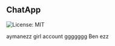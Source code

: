 ## ChatApp

![License: MIT](https://img.shields.io/badge/License-MIT-yellow.svg)


<!-- Accounts -->
aymanezz
girl account
ggggggg
Ben ezz